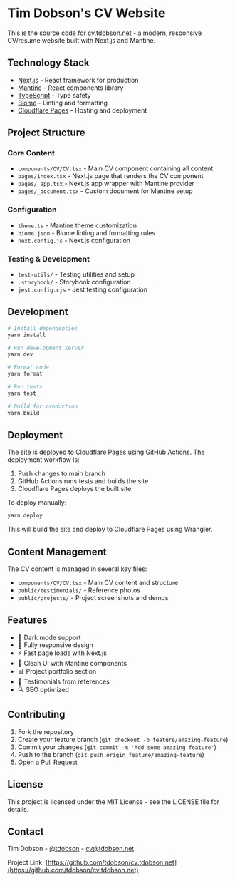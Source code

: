 # Tim Dobson's CV Website

This is the source code for [cv.tdobson.net](https://cv.tdobson.net) - a modern, responsive CV/resume website built with Next.js and Mantine.

## Technology Stack

- [Next.js](https://nextjs.org/) - React framework for production
- [Mantine](https://mantine.dev/) - React components library
- [TypeScript](https://www.typescriptlang.org/) - Type safety
- [Biome](https://biomejs.dev/) - Linting and formatting
- [Cloudflare Pages](https://pages.cloudflare.com/) - Hosting and deployment

## Project Structure

### Core Content
- `components/CV/CV.tsx` - Main CV component containing all content
- `pages/index.tsx` - Next.js page that renders the CV component
- `pages/_app.tsx` - Next.js app wrapper with Mantine provider
- `pages/_document.tsx` - Custom document for Mantine setup

### Configuration
- `theme.ts` - Mantine theme customization
- `biome.json` - Biome linting and formatting rules
- `next.config.js` - Next.js configuration

### Testing & Development
- `test-utils/` - Testing utilities and setup
- `.storybook/` - Storybook configuration
- `jest.config.cjs` - Jest testing configuration

## Development

```bash
# Install dependencies
yarn install

# Run development server
yarn dev

# Format code
yarn format

# Run tests
yarn test

# Build for production
yarn build
```

## Deployment

The site is deployed to Cloudflare Pages using GitHub Actions. The deployment workflow is:

1. Push changes to main branch
2. GitHub Actions runs tests and builds the site
3. Cloudflare Pages deploys the built site

To deploy manually:

```bash
yarn deploy
```

This will build the site and deploy to Cloudflare Pages using Wrangler.

## Content Management

The CV content is managed in several key files:

- `components/CV/CV.tsx` - Main CV content and structure
- `public/testimonials/` - Reference photos
- `public/projects/` - Project screenshots and demos

## Features

- 🌙 Dark mode support
- 📱 Fully responsive design
- ⚡️ Fast page loads with Next.js
- 🎨 Clean UI with Mantine components
- 📊 Project portfolio section
- 💬 Testimonials from references
- 🔍 SEO optimized

## Contributing

1. Fork the repository
2. Create your feature branch (`git checkout -b feature/amazing-feature`)
3. Commit your changes (`git commit -m 'Add some amazing feature'`)
4. Push to the branch (`git push origin feature/amazing-feature`)
5. Open a Pull Request

## License

This project is licensed under the MIT License - see the LICENSE file for details.

## Contact

Tim Dobson - [@tdobson](https://github.com/tdobson) - cv@tdobson.net

Project Link: [https://github.com/tdobson/cv.tdobson.net](https://github.com/tdobson/cv.tdobson.net)
